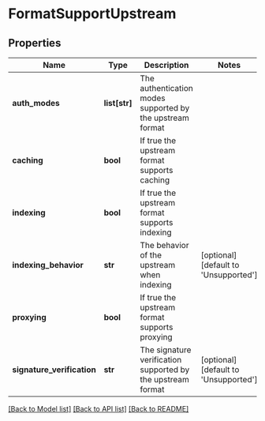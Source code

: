 # FormatSupportUpstream

## Properties
Name | Type | Description | Notes
------------ | ------------- | ------------- | -------------
**auth_modes** | **list[str]** | The authentication modes supported by the upstream format | 
**caching** | **bool** | If true the upstream format supports caching | 
**indexing** | **bool** | If true the upstream format supports indexing | 
**indexing_behavior** | **str** | The behavior of the upstream when indexing | [optional] [default to 'Unsupported']
**proxying** | **bool** | If true the upstream format supports proxying | 
**signature_verification** | **str** | The signature verification supported by the upstream format | [optional] [default to 'Unsupported']

[[Back to Model list]](../README.md#documentation-for-models) [[Back to API list]](../README.md#documentation-for-api-endpoints) [[Back to README]](../README.md)


